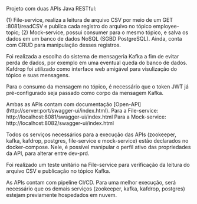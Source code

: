 Projeto com duas APIs Java RESTful:

(1) File-service, realiza a leitura de arquivo CSV por meio de um GET :8081/readCSV e publica cada registro do arquivo no tópico employee-topic;
(2) Mock-service, possui consumer para o mesmo tópico, e salva os dados em um banco de dados NoSQL (SGBD PostgreSQL). Ainda, conta com CRUD para manipulação desses registros.

Foi realizada a escolha do sistema de mensageria Kafka a fim de evitar perda de dados, por exemplo em uma eventual queda do banco de dados. 
Kafdrop foi utilizado como interface web amigável para visulização do tópico e suas mensagens.

Para o consumo da mensagem no tópico, é necessário que o token JWT já pré-configurado seja passado como corpo da mensagem Kafka. 

Ambas as APIs contam com documentação [Open-API] (http://server:port/swagger-ui/index.html). 
Para a File-service: http://localhost:8081/swagger-ui/index.html
Para a Mock-service: http://localhost:8082/swagger-ui/index.html

Todos os serviços necessários para a execução das APIs (zookeeper, kafka, kafdrop, postgres, file-service e mock-service) 
estão declarados no docker-compose. Nele, é possível manipular o perfil ativo das propriedades da API, para alterar entre dev-prd.

Foi realizado um teste unitário na File-service para verificação da leitura do arquivo CSV e publicação no tópico Kafka.

As APIs contam com pipeline CI/CD. Para uma melhor execução, será necessário que os demais serviços (zookeeper, kafka, kafdrop, postgres) estejam previamente hospedados em nuvem. 
